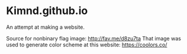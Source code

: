 # Kimnd.github.io
An attempt at making a website.

Source for nonbinary flag image: http://fav.me/d8zu7ta
That image was used to generate color scheme at this website: https://coolors.co/